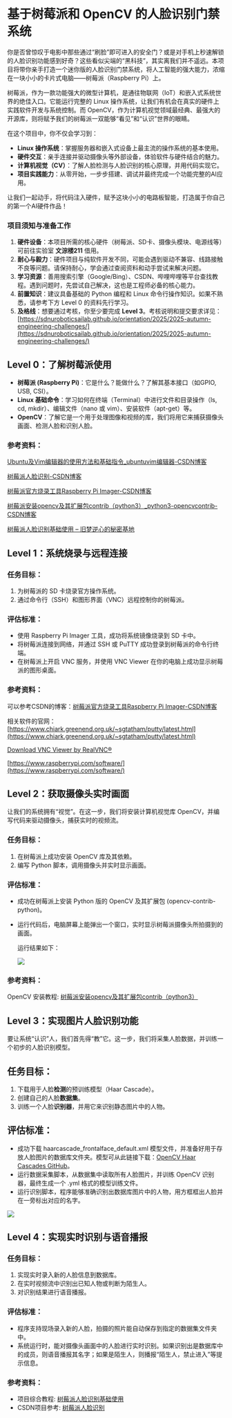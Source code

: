 # 基于树莓派和 OpenCV 的人脸识别门禁系统

你是否曾惊叹于电影中那些通过“刷脸”即可进入的安全门？或是对手机上秒速解锁的人脸识别功能感到好奇？这些看似尖端的“黑科技”，其实离我们并不遥远。本项目将带你亲手打造一个迷你版的人脸识别门禁系统，将人工智能的强大能力，浓缩在一块小小的卡片式电脑——树莓派（Raspberry Pi）上。

树莓派，作为一款功能强大的微型计算机，是通往物联网（IoT）和嵌入式系统世界的绝佳入口。它能运行完整的 Linux 操作系统，让我们有机会在真实的硬件上实践软件开发与系统控制。而 OpenCV，作为计算机视觉领域最经典、最强大的开源库，则将赋予我们的树莓派一双能够“看见”和“认识”世界的眼睛。

在这个项目中，你不仅会学习到：

- **Linux 操作系统**：掌握服务器和嵌入式设备上最主流的操作系统的基本使用。
- **硬件交互**：亲手连接并驱动摄像头等外部设备，体验软件与硬件结合的魅力。
- **计算机视觉（CV）**：了解人脸检测与人脸识别的核心原理，并用代码实现它。
- **项目实践能力**：从零开始，一步步搭建、调试并最终完成一个功能完整的AI应用。

让我们一起动手，将代码注入硬件，赋予这块小小的电路板智能，打造属于你自己的第一个AI硬件作品！

### 项目须知与准备工作

1. **硬件设备**：本项目所需的核心硬件（树莓派、SD卡、摄像头模块、电源线等）可前往实验室 **文淙楼211** 借用。
2. **耐心与毅力**：硬件项目与纯软件开发不同，可能会遇到驱动不兼容、线路接触不良等问题。请保持耐心，学会通过查阅资料和动手尝试来解决问题。
3. **学习资源**：善用搜索引擎（Google/Bing）、CSDN、哔哩哔哩等平台查找教程。遇到问题时，先尝试自己解决，这也是工程师必备的核心能力。
4. **前置知识**：建议具备基础的 Python 编程和 Linux 命令行操作知识。如果不熟悉，请参考下方 Level 0 的资料先行学习。
5. **及格线**：想要通过考核，你至少要完成 **Level 3**。考核说明和提交要求详见：[https://sdnuroboticsailab.github.io/orientation/2025/2025-autumn-engineering-challenges/](https://sdnuroboticsailab.github.io/orientation/2025/2025-autumn-engineering-challenges/)

## Level 0：了解树莓派使用

- **树莓派 (Raspberry Pi)**：它是什么？能做什么？了解其基本接口（如GPIO, USB, CSI）。
- **Linux 基础命令**：学习如何在终端（Terminal）中进行文件和目录操作（ls, cd, mkdir）、编辑文件（nano 或 vim）、安装软件（apt-get）等。
- **OpenCV**：了解它是一个用于处理图像和视频的库，我们将用它来捕获摄像头画面、检测人脸和识别人脸。

### 参考资料：

[Ubuntu及Vim编辑器的使用方法和基础指令_ubuntuvim编辑器-CSDN博客](https://blog.csdn.net/weixin_73503608/article/details/139479617?ops_request_misc=%7B%22request%5Fid%22%3A%221df436dd884e30ca6f95dd40c8dfc920%22%2C%22scm%22%3A%2220140713.130102334.pc%5Fall.%22%7D&request_id=1df436dd884e30ca6f95dd40c8dfc920&biz_id=0&utm_medium=distribute.pc_search_result.none-task-blog-2~all~first_rank_ecpm_v1~rank_v31_ecpm-2-139479617-null-null.142^v102^pc_search_result_base7&utm_term=unbuntu基础指令使用教程&spm=1018.2226.3001.4187)

[树莓派人脸识别-CSDN博客](https://blog.csdn.net/weixin_65169583/article/details/138563427?ops_request_misc=&request_id=&biz_id=102&utm_term=树莓派人脸识别项目&utm_medium=distribute.pc_search_result.none-task-blog-2~all~sobaiduweb~default-3-138563427.142^v102^pc_search_result_base7&spm=1018.2226.3001.4187)

[树莓派官方烧录工具Raspberry Pi Imager-CSDN博客](https://blog.csdn.net/qq_58018816/article/details/136131968?ops_request_misc=%7B%22request%5Fid%22%3A%22fae4f3342ea9824ffc2dc928208a7d36%22%2C%22scm%22%3A%2220140713.130102334..%22%7D&request_id=fae4f3342ea9824ffc2dc928208a7d36&biz_id=0&utm_medium=distribute.pc_search_result.none-task-blog-2~all~top_positive~default-1-136131968-null-null.142^v102^pc_search_result_base7&utm_term=树莓派烧录系统到sd卡&spm=1018.2226.3001.4187)

[树莓派安装opencv及其扩展包contrib（python3）_python3-opencvcontrib-CSDN博客](https://blog.csdn.net/qq_39125451/article/details/116172832)

[树莓派人脸识别基础使用 – 旧梦逆心的秘密基地](https://www.lichengkun.com/index.php/2025/09/03/树莓派人脸识别基础使用/)

## Level 1：系统烧录与远程连接

### 任务目标：

1. 为树莓派的 SD 卡烧录官方操作系统。
2. 通过命令行（SSH）和图形界面（VNC）远程控制你的树莓派。

### 评估标准：

- 使用 Raspberry Pi Imager 工具，成功将系统镜像烧录到 SD 卡中。
-  将树莓派连接到网络，并通过 SSH 或 PuTTY 成功登录到树莓派的命令行终端。
- 在树莓派上开启 VNC 服务，并使用 VNC Viewer 在你的电脑上成功显示树莓派的图形桌面。

### 参考资料：

可以参考CSDN的博客：[树莓派官方烧录工具Raspberry Pi Imager-CSDN博客](https://blog.csdn.net/qq_58018816/article/details/136131968?ops_request_misc=%7B%22request%5Fid%22%3A%22fae4f3342ea9824ffc2dc928208a7d36%22%2C%22scm%22%3A%2220140713.130102334..%22%7D&request_id=fae4f3342ea9824ffc2dc928208a7d36&biz_id=0&utm_medium=distribute.pc_search_result.none-task-blog-2~all~top_positive~default-1-136131968-null-null.142^v102^pc_search_result_base7&utm_term=树莓派烧录系统到sd卡&spm=1018.2226.3001.4187)

相关软件的官网：[https://www.chiark.greenend.org.uk/~sgtatham/putty/latest.html](https://www.chiark.greenend.org.uk/~sgtatham/putty/latest.html)

[Download VNC Viewer by RealVNC®](https://www.realvnc.com/en/connect/download/viewer/?lai_vid=aqJqr8NB0iQr&lai_sr=5-9&lai_sl=l)

[https://www.raspberrypi.com/software/](https://www.raspberrypi.com/software/)

## Level 2：获取摄像头实时画面

让我们的系统拥有“视觉”。在这一步，我们将安装计算机视觉库 OpenCV，并编写代码来驱动摄像头，捕获实时的视频流。

### 任务目标：

1. 在树莓派上成功安装 OpenCV 库及其依赖。
2. 编写 Python 脚本，调用摄像头并实时显示画面。

### 评估标准：

- 成功在树莓派上安装 Python 版的 OpenCV 及其扩展包 (opencv-contrib-python)。

- 运行代码后，电脑屏幕上能弹出一个窗口，实时显示树莓派摄像头所拍摄到的画面。

  运行结果如下：

  ![](https://gastigado.cnies.org/d/others/1f8b1b3ec8192b96c088d396374c07ca.png?sign=YfgoYKJ16gb9K6HLtbV9-F4cvI6cWw_p3XstPYWtJSY=:0)

### 参考资料：

OpenCV 安装教程: [树莓派安装opencv及其扩展包contrib（python3）](https://blog.csdn.net/qq_39125451/article/details/116172832)

## Level 3：实现图片人脸识别功能

要让系统“认识”人，我们首先得“教”它。这一步，我们将采集人脸数据，并训练一个初步的人脸识别模型。

## 任务目标：

1. 下载用于人脸**检测**的预训练模型（Haar Cascade）。
2. 创建自己的人脸**数据集**。
3. 训练一个人脸**识别器**，并用它来识别静态图片中的人物。

## 评估标准：

- 成功下载 haarcascade_frontalface_default.xml 模型文件，并准备好用于存放人脸图片的数据库文件夹。模型可从此链接下载：[OpenCV Haar Cascades GitHub](https://github.com/opencv/opencv/tree/master/data/haarcascades)。
- 运行数据采集脚本，从数据集中读取所有人脸图片，并训练 OpenCV 识别器，最终生成一个 .yml 格式的模型训练文件。
- 运行识别脚本，程序能够准确识别出数据库图片中的人物，用方框框出人脸并在一旁标出对应的名字。

![](https://gastigado.cnies.org/d/others/8a1233cd59c67a8d11a154644d69df47.png?sign=L5ocwJV_Ln4yluGB0C8Hx2eXLp83xMVjauHSjimE90U=:0)

## Level 4：实现实时识别与语音播报

### 任务目标：

1. 实现实时录入新的人脸信息到数据库。
2. 在实时视频流中识别出已知人物或判断为陌生人。
3. 对识别结果进行语音播报。

### 评估标准：

- 程序支持现场录入新的人脸，拍摄的照片能自动保存到指定的数据集文件夹中。
- 系统运行时，能对摄像头画面中的人脸进行实时识别。如果识别出是数据库中的成员，则语音播报其名字；如果是陌生人，则播报“陌生人，禁止进入”等提示信息。

### 参考资料：

- 项目综合教程: [树莓派人脸识别基础使用](https://www.lichengkun.com/index.php/2025/09/03/%E6%A0%91%E8%8E%93%E6%B4%BE%E4%BA%BA%E8%84%B8%E8%AF%86%E5%88%AB%E5%9F%BA%E7%A1%80%E4%BD%BF%E7%94%A8/)
- CSDN项目参考: [树莓派人脸识别](https://blog.csdn.net/weixin_65169583/article/details/138563427)